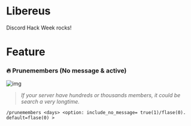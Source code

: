 # Libereus
Discord Hack Week rocks!

# Feature
### 🔥 Prunemembers (No message & active)
![img](https://github.com/Tansc161/Libereus/blob/master/previews/Prunemembers%20cmd.gif)

> _*If your server have hundreds or thousands members, it could be search a very longtime.*_
```
/prunemembers <days> <option: include_no_message= true(1)/flase(0). default=flase(0) >
```

